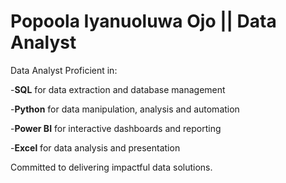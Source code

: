 # Popoola Iyanuoluwa Ojo || Data Analyst

Data Analyst Proficient in:

-**SQL** for data extraction and database management

-**Python** for data manipulation, analysis and automation

-**Power BI** for interactive dashboards and reporting 

-**Excel** for data analysis and presentation


Committed to delivering impactful data solutions.
